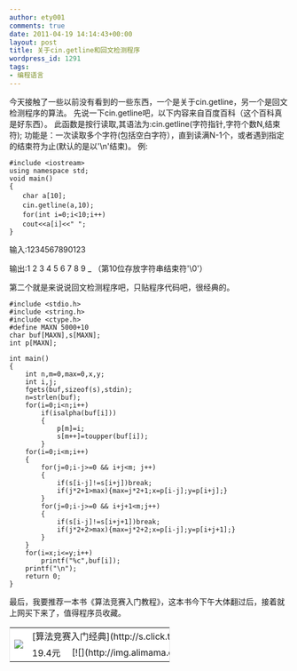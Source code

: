 ```yaml
---
author: ety001
comments: true
date: 2011-04-19 14:14:43+00:00
layout: post
title: 关于cin.getline和回文检测程序
wordpress_id: 1291
tags:
- 编程语言
---
```


今天接触了一些以前没有看到的一些东西，一个是关于cin.getline，另一个是回文检测程序的算法。
先说一下cin.getline吧，以下内容来自百度百科（这个百科真是好东西）。
此函数是按行读取,其语法为:cin.getline(字符指针,字符个数N,结束符);
功能是：一次读取多个字符(包括空白字符），直到读满N-1个，或者遇到指定的结束符为止(默认的是以'\n'结束)。
例:

```
#include <iostream>
using namespace std;
void main()
{
　　char a[10];
　　cin.getline(a,10);
　　for(int i=0;i<10;i++)
　　cout<<a[i]<<" ";
}
```

输入:1234567890123

输出:1 2 3 4 5 6 7 8 9 _ （第10位存放字符串结束符'\0'）

第二个就是来说说回文检测程序吧，只贴程序代码吧，很经典的。

```
#include <stdio.h>
#include <string.h>
#include <ctype.h>
#define MAXN 5000+10
char buf[MAXN],s[MAXN];
int p[MAXN];

int main()
{
	int n,m=0,max=0,x,y;
	int i,j;
	fgets(buf,sizeof(s),stdin);
	n=strlen(buf);
	for(i=0;i<n;i++)
		if(isalpha(buf[i]))
		{
			p[m]=i;
			s[m++]=toupper(buf[i]);
		}
	for(i=0;i<m;i++)
	{
		for(j=0;i-j>=0 && i+j<m; j++)
		{
			if(s[i-j]!=s[i+j])break;
			if(j*2+1>max){max=j*2+1;x=p[i-j];y=p[i+j];}
		}
		for(j=0;i-j>=0 && i+j+1<m;j++)
		{
			if(s[i-j]!=s[i+j+1])break;
			if(j*2+2>max){max=j*2+2;x=p[i-j];y=p[i+j+1];}
		}
	}
	for(i=x;i<=y;i++)
		printf("%c",buf[i]);
	printf("\n");			
	return 0;
}
```

最后，我要推荐一本书《算法竞赛入门教程》，这本书今下午大体翻过后，接着就上网买下来了，值得程序员收藏。
<table cellpadding="0" bgcolor="#FFFFFF" style="width:290px;border: 1px solid #E6E6E6;" cellspacing="0" ><tr >
<td align="center" rowspan="2" >

[![](http://image.taobao.com/bao/uploaded/http://img07.taobaocdn.com/bao/uploaded/i7/T1VwloXlNCXXaht4s8_070634.jpg_sum.jpg)](http://s.click.taobao.com/t_8?e=7HZ6jHSTZTcsuN3f%2Fycx4x%2FzX7fNAKa1MnukujfkcdF%2B&p=mm_13275160_0_0)

</td>
<td colspan="2" >[算法竞赛入门经典](http://s.click.taobao.com/t_8?e=7HZ6jHSTZTcsuN3f%2Fycx4x%2FzX7fNAKa1MnukujfkcdF%2B&p=mm_13275160_0_0)
</td></tr><tr >
<td nowrap="nowrap" > 19.4元 
</td>
<td width="100px" nowrap="nowrap" >[![](http://img.alimama.cn/images/tbk/cps/fgetccode_btn.gif)](http://s.click.taobao.com/t_8?e=7HZ6jHSTZTcsuN3f%2Fycx4x%2FzX7fNAKa1MnukujfkcdF%2B&p=mm_13275160_0_0)
</td></tr></table>

